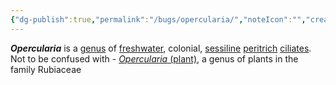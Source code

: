 ```yaml
---
{"dg-publish":true,"permalink":"/bugs/opercularia/","noteIcon":"","created":"2025-07-07T14:23:44.080-05:00"}
---
```


_**Opercularia**_ is a [genus](https://en.wikipedia.org/wiki/Genus "Genus") of [freshwater](https://en.wikipedia.org/wiki/Fresh_water "Fresh water"), colonial, [sessiline](https://en.wikipedia.org/wiki/Sessilida "Sessilida") [peritrich](https://en.wikipedia.org/wiki/Peritrichia "Peritrichia") [ciliates](https://en.wikipedia.org/wiki/Ciliate "Ciliate").
Not to be confused with - [_Opercularia_ (plant)](https://en.wikipedia.org/wiki/Opercularia_(plant)), a genus of plants in the family Rubiaceae